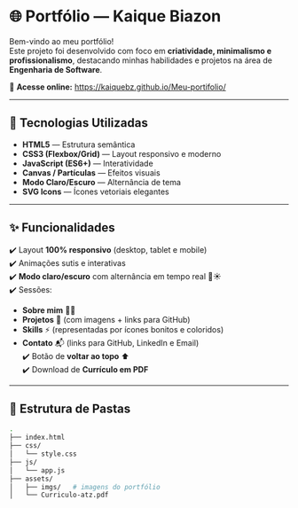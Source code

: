 # 🌐 Portfólio — Kaique Biazon

Bem-vindo ao meu portfólio!  
Este projeto foi desenvolvido com foco em **criatividade, minimalismo e profissionalismo**, destacando minhas habilidades e projetos na área de **Engenharia de Software**.

🔗 **Acesse online:** https://kaiquebz.github.io/Meu-portifolio/ <!-- substitua pela URL quando publicar -->

---

## 🚀 Tecnologias Utilizadas

- **HTML5** — Estrutura semântica
- **CSS3 (Flexbox/Grid)** — Layout responsivo e moderno
- **JavaScript (ES6+)** — Interatividade
- **Canvas / Partículas** — Efeitos visuais
- **Modo Claro/Escuro** — Alternância de tema
- **SVG Icons** — Ícones vetoriais elegantes

---

## ✨ Funcionalidades

✔️ Layout **100% responsivo** (desktop, tablet e mobile)  
✔️ Animações sutis e interativas  
✔️ **Modo claro/escuro** com alternância em tempo real 🌙☀️  
✔️ Sessões:
- **Sobre mim** 🧑‍💻
- **Projetos** 📂 (com imagens + links para GitHub)
- **Skills** ⚡ (representadas por ícones bonitos e coloridos)
- **Contato** 📬 (links para GitHub, LinkedIn e Email)  
✔️ Botão de **voltar ao topo** ⬆️  
✔️ Download de **Currículo em PDF**  

---

## 📂 Estrutura de Pastas

```bash
.
├── index.html
├── css/
│   └── style.css
├── js/
│   └── app.js
├── assets/
│   ├── imgs/   # imagens do portfólio
│   └── Curriculo-atz.pdf
